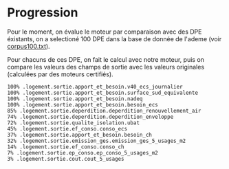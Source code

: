 # Progression

Pour le moment, on évalue le moteur par comparaison avec des DPE éxistants, on a selectioné 100 DPE dans la base de donnée de l'ademe (voir [corpus100.txt](./corpus100.txt)).

Pour chacuns de ces DPE, on fait le calcul avec notre moteur, puis on compare les valeurs des champs de sortie avec les valeurs originales (calculées par des moteurs certifiés).

```
100% .logement.sortie.apport_et_besoin.v40_ecs_journalier
100% .logement.sortie.apport_et_besoin.surface_sud_equivalente
100% .logement.sortie.apport_et_besoin.nadeq
100% .logement.sortie.apport_et_besoin.besoin_ecs
85% .logement.sortie.deperdition.deperdition_renouvellement_air
74% .logement.sortie.deperdition.deperdition_enveloppe
72% .logement.sortie.qualite_isolation.ubat
45% .logement.sortie.ef_conso.conso_ecs
37% .logement.sortie.apport_et_besoin.besoin_ch
32% .logement.sortie.emission_ges.emission_ges_5_usages_m2
14% .logement.sortie.ef_conso.conso_ch
7% .logement.sortie.ep_conso.ep_conso_5_usages_m2
3% .logement.sortie.cout.cout_5_usages
```
